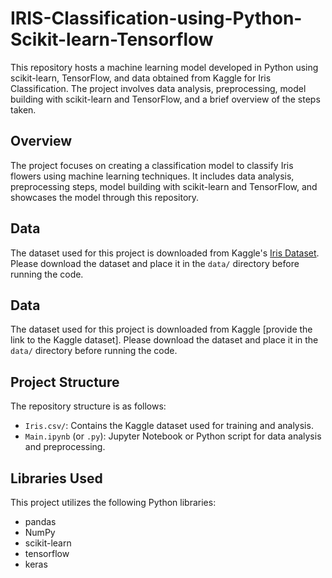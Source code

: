 # IRIS-Classification-using-Python-Scikit-learn-Tensorflow

This repository hosts a machine learning model developed in Python using scikit-learn, TensorFlow, and data obtained from Kaggle for Iris Classification. The project involves data analysis, preprocessing, model building with scikit-learn and TensorFlow, and a brief overview of the steps taken.

## Overview

The project focuses on creating a classification model to classify Iris flowers using machine learning techniques. It includes data analysis, preprocessing steps, model building with scikit-learn and TensorFlow, and showcases the model through this repository.

## Data

The dataset used for this project is downloaded from Kaggle's [Iris Dataset](https://www.kaggle.com/uciml/iris). Please download the dataset and place it in the `data/` directory before running the code.

## Data

The dataset used for this project is downloaded from Kaggle [provide the link to the Kaggle dataset]. Please download the dataset and place it in the `data/` directory before running the code.

## Project Structure

The repository structure is as follows:

- `Iris.csv/`: Contains the Kaggle dataset used for training and analysis.
- `Main.ipynb` (or `.py`): Jupyter Notebook or Python script for data analysis and preprocessing.

## Libraries Used

This project utilizes the following Python libraries:

- pandas
- NumPy
- scikit-learn
- tensorflow
- keras


